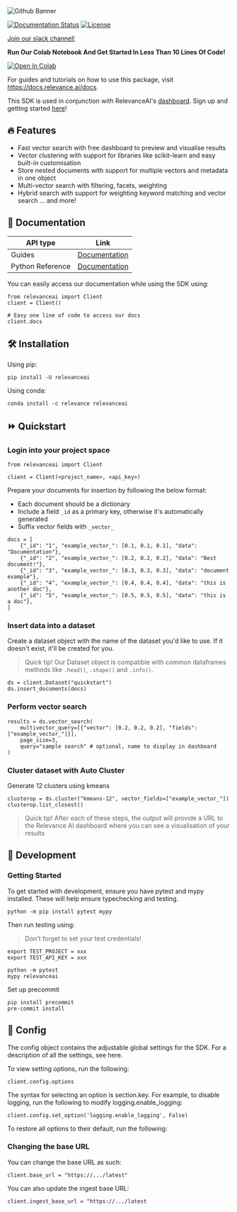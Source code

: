 ![Github Banner](assets/github_banner.png)

[![Documentation Status](https://readthedocs.org/projects/relevanceai/badge/?version=latest)](https://relevanceai.readthedocs.io/en/latest/?badge=latest)
[![License](https://img.shields.io/pypi/l/relevanceai)](https://img.shields.io/pypi/l/relevanceai)

[Join our slack channel!](https://join.slack.com/t/relevance-ai/shared_invite/zt-11fo8oush-dHPd57wamhoQ7J5arNv1mg)

**Run Our Colab Notebook And Get Started In Less Than 10 Lines Of Code!**

[![Open In Colab](https://colab.research.google.com/assets/colab-badge.svg)](https://github.com/RelevanceAI/workflows/blob/main/workflows/quickstart_workflow/%E2%98%98%EF%B8%8F_Relevance_AI_Quickstart.ipynb)


For guides and tutorials on how to use this package, visit https://docs.relevance.ai/docs.

This SDK is used in conjunction with RelevanceAI's [dashboard](https://hubs.ly/Q017CkXK0). Sign up and getting started [here](https://hubs.ly/Q017CkXK0)!

## 🔥 Features

- Fast vector search with free dashboard to preview and visualise results
- Vector clustering with support for libraries like scikit-learn and easy built-in customisation
- Store nested documents with support for multiple vectors and metadata in one object
- Multi-vector search with filtering, facets, weighting
- Hybrid search with support for weighting keyword matching and vector search
... and more!


## 🧠 Documentation

| API type      | Link |
| ------------- | ----------- |
| Guides | [Documentation](https://docs.relevance.ai/) |
| Python Reference | [Documentation](https://relevanceai.readthedocs.io/en/latest/)        |

You can easily access our documentation while using the SDK using:

```{python}
from relevanceai import Client
client = Client()

# Easy one line of code to access our docs
client.docs

```


## 🛠️ Installation

Using pip:

```{bash}
pip install -U relevanceai
```
Using conda:

```{bash}
conda install -c relevance relevanceai
```

## ⏩ Quickstart

### Login into your project space

```{python}
from relevanceai import Client

client = Client(<project_name>, <api_key>)
```

Prepare your documents for insertion by following the below format:
- Each document should be a dictionary
- Include a field `_id` as a primary key, otherwise it's automatically generated
- Suffix vector fields with `_vector_`

```{python}
docs = [
    {"_id": "1", "example_vector_": [0.1, 0.1, 0.1], "data": "Documentation"},
    {"_id": "2", "example_vector_": [0.2, 0.2, 0.2], "data": "Best document!"},
    {"_id": "3", "example_vector_": [0.3, 0.3, 0.3], "data": "document example"},
    {"_id": "4", "example_vector_": [0.4, 0.4, 0.4], "data": "this is another doc"},
    {"_id": "5", "example_vector_": [0.5, 0.5, 0.5], "data": "this is a doc"},
]
```

### Insert data into a dataset

Create a dataset object with the name of the dataset you'd like to use. If it doesn't exist, it'll be created for you.
> Quick tip! Our Dataset object is compatible with common dataframes methods like `.head()`, `.shape()` and `.info()`.

```{python}
ds = client.Dataset("quickstart")
ds.insert_documents(docs)
```

### Perform vector search

```{python}
results = ds.vector_search(
    multivector_query=[{"vector": [0.2, 0.2, 0.2], "fields": ["example_vector_"]}],
    page_size=3,
    query="sample search" # optional, name to display in dashboard
)
```

### Cluster dataset with Auto Cluster

Generate 12 clusters using kmeans
```{python}
clusterop = ds.cluster("kmeans-12", vector_fields=["example_vector_"])
clusterop.list_closest()
```
> Quick tip! After each of these steps, the output will provide a URL to the Relevance AI dashboard where you can see a visualisation of your results

## 🚧 Development

### Getting Started
To get started with development, ensure you have pytest and mypy installed. These will help ensure typechecking and testing.

```{bash}
python -m pip install pytest mypy
```

Then run testing using:

> Don't forget to set your test credentials!

```{bash}
export TEST_PROJECT = xxx
export TEST_API_KEY = xxx

python -m pytest
mypy relevanceai
```

Set up precommit

```{bash}
pip install precommit
pre-commit install
```

## 🧰 Config

The config object contains the adjustable global settings for the SDK. For a description of all the settings, see here.

To view setting options, run the following:

```{python}
client.config.options
```

The syntax for selecting an option is section.key. For example, to disable logging, run the following to modify logging.enable_logging:

```{python}
client.config.set_option('logging.enable_logging', False)
```

To restore all options to their default, run the following:

### Changing the base URL

You can change the base URL as such:

```{python}
client.base_url = "https://.../latest"
```

You can also update the ingest base URL:

```{python}
client.ingest_base_url = "https://.../latest
```
